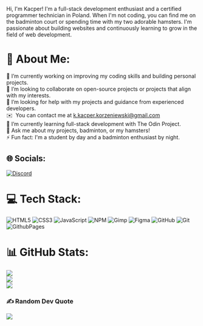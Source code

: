 

Hi, I'm Kacper! I'm a full-stack development enthusiast and a certified programmer technician in Poland. When I'm not coding, you can find me on the badminton court or spending time with my two adorable hamsters. I'm passionate about building websites and continuously learning to grow in the field of web development.

# 💫 About Me:
🔭  I’m currently working on improving my coding skills and building personal projects. <br>
👯  I’m looking to collaborate on open-source projects or projects that align with my interests. <br>
🤝  I’m looking for help with my projects and guidance from experienced developers. <br>
✉️   You can contact me at [k.kacper.korzeniewski@gmail.com](mailto:k.kacper.korzeniewski@gmail.com) <br>
🌱  I’m currently learning full-stack development with The Odin Project. <br>
💬  Ask me about my projects, badminton, or my hamsters! <br>
⚡  Fun fact: I'm a student by day and a badminton enthusiast by night. <br>
 

## 🌐 Socials:
[![Discord](https://img.shields.io/badge/Discord-%237289DA.svg?logo=discord&logoColor=white)](https://discord.gg/discord.gg/cTgffawq) 

# 💻 Tech Stack:
![HTML5](https://img.shields.io/badge/html5-%23E34F26.svg?style=for-the-badge&logo=html5&logoColor=white) ![CSS3](https://img.shields.io/badge/css3-%231572B6.svg?style=for-the-badge&logo=css3&logoColor=white) ![JavaScript](https://img.shields.io/badge/javascript-%23323330.svg?style=for-the-badge&logo=javascript&logoColor=%23F7DF1E) ![NPM](https://img.shields.io/badge/NPM-%23CB3837.svg?style=for-the-badge&logo=npm&logoColor=white) ![Gimp](https://img.shields.io/badge/Gimp-657D8B?style=for-the-badge&logo=gimp&logoColor=FFFFFF) ![Figma](https://img.shields.io/badge/figma-%23F24E1E.svg?style=for-the-badge&logo=figma&logoColor=white) ![GitHub](https://img.shields.io/badge/github-%23121011.svg?style=for-the-badge&logo=github&logoColor=white) ![Git](https://img.shields.io/badge/git-%23F05033.svg?style=for-the-badge&logo=git&logoColor=white) ![GithubPages](https://img.shields.io/badge/github%20pages-121013?style=for-the-badge&logo=github&logoColor=white)

# 📊 GitHub Stats:
![](https://github-readme-stats.vercel.app/api?username=radix-ratio&theme=react&hide_border=false&include_all_commits=false&count_private=false)<br/>
![](https://github-readme-streak-stats.herokuapp.com/?user=radix-ratio&theme=react&hide_border=false)<br/>
![](https://github-readme-stats.vercel.app/api/top-langs/?username=radix-ratio&theme=react&hide_border=false&include_all_commits=false&count_private=false&layout=compact)

### ✍️ Random Dev Quote
![](https://quotes-github-readme.vercel.app/api?type=horizontal&theme=tokyonight)

<!-- Proudly created with GPRM ( https://gprm.itsvg.in ) -->
